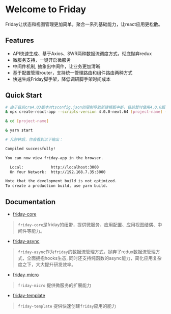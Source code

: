 
# Welcome to Friday
Friday让状态和视图管理更加简单，聚合一系列基础能力，让react应用更松散。

## Features
- API快速生成、基于Axios、SWR两种数据流调度方式，彻底抛弃redux
- 微服务支持，一键开启微服务
- 中间件机制, 抽象出中间件，让业务更加清晰
- 基于配置管理router，支持统一管理路由和组件路由两种方式
- 快速生成Friday脚手架，降低调研脚手架时间成本

## Quick Start

```bash
# 由于目前cra4.03版本对tsconfig.json的限制导致新建模版中断，目前暂时使用4.0.0版本
& npx create-react-app --scripts-version 4.0.0-next.64 [project-name] --template friday-library

& cd [project-name]

& yarn start

# 几秒钟后，你会看到以下输出： 

Compiled successfully!

You can now view friday-app in the browser.

  Local:            http://localhost:3000
  On Your Network:  http://192.168.7.35:3000

Note that the development build is not optimized.
To create a production build, use yarn build.

```

## Documentation
* [friday-core](https://github.com/fridaymarket/friday/blob/main/packages/friday-core/README.md) 
> `friday-core`是friday的纽带，提供微服务、应用配置、应用视图结偶、中间件等能力。


* [friday-async](https://github.com/fridaymarket/friday/blob/main/packages/friday-async/README.md) 
> `friday-async`作为`friday`的数据流管理方式，抛弃了redux数据流管理方式，全面拥抱hooks生态, 同时还支持纯函数的async能力，简化应用复杂度之下，大大提升研发效率。

* [friday-micro](https://github.com/fridaymarket/friday/blob/main/packages/friday-micro/README.md) 
> `friday-micro` 提供微服务的扩展能力

* [friday-template](https://github.com/fridaymarket/friday/blob/main/packages/friday-template/README.md)

> `friday-template` 提供快速创建`friday`应用的能力







